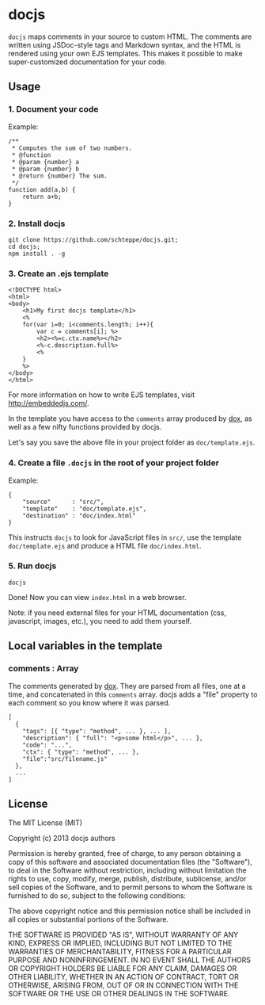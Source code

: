 # docjs

```docjs``` maps comments in your source to custom HTML. The comments are written using JSDoc-style tags and Markdown syntax, and the HTML is rendered using your own EJS templates. This makes it possible to make super-customized documentation for your code.

## Usage
### 1. Document your code
Example:
```
/**
 * Computes the sum of two numbers.
 * @function
 * @param {number} a
 * @param {number} b
 * @return {number} The sum.
 */
function add(a,b) {
    return a+b;
}
```

### 2. Install docjs
```
git clone https://github.com/schteppe/docjs.git;
cd docjs;
npm install . -g
```

### 3. Create an .ejs template
```
<!DOCTYPE html>
<html>
<body>
    <h1>My first docjs template</h1>
    <%
    for(var i=0; i<comments.length; i++){
        var c = comments[i]; %>
        <h2><%=c.ctx.name%></h2>
        <%-c.description.full%>
        <%
    }
    %>
</body>
</html>
```
For more information on how to write EJS templates, visit http://embeddedjs.com/.

In the template you have access to the ```comments``` array produced by [dox](https://github.com/visionmedia/dox), as well as a few nifty functions provided by docjs.

Let's say you save the above file in your project folder as ```doc/template.ejs```.

### 4. Create a file ```.docjs``` in the root of your project folder
Example:
```
{
    "source"      : "src/",
    "template"    : "doc/template.ejs",
    "destination" : "doc/index.html"
}
```
This instructs ```docjs``` to look for JavaScript files in ```src/```, use the template ```doc/template.ejs``` and produce a HTML file ```doc/index.html```.

### 5. Run docjs
```
docjs
```
Done! Now you can view ```index.html``` in a web browser.

Note: if you need external files for your HTML documentation (css, javascript, images, etc.), you need to add them yourself.

## Local variables in the template

### comments : Array
The comments generated by [dox](https://github.com/visionmedia/dox). They are parsed from all files, one at a time, and concatenated in this ```comments``` array. docjs adds a "file" property to each comment so you know where it was parsed.
```
[
  {
    "tags": [{ "type": "method", ... }, ... ],
    "description": { "full": "<p>some html</p>", ... },
    "code": "...",
    "ctx": { "type": "method", ... },
    "file":"src/filename.js"
  },
  ...
]
```

## License
The MIT License (MIT)

Copyright (c) 2013 docjs authors

Permission is hereby granted, free of charge, to any person obtaining a copy
of this software and associated documentation files (the "Software"), to deal
in the Software without restriction, including without limitation the rights
to use, copy, modify, merge, publish, distribute, sublicense, and/or sell
copies of the Software, and to permit persons to whom the Software is
furnished to do so, subject to the following conditions:

The above copyright notice and this permission notice shall be included in
all copies or substantial portions of the Software.

THE SOFTWARE IS PROVIDED "AS IS", WITHOUT WARRANTY OF ANY KIND, EXPRESS OR
IMPLIED, INCLUDING BUT NOT LIMITED TO THE WARRANTIES OF MERCHANTABILITY,
FITNESS FOR A PARTICULAR PURPOSE AND NONINFRINGEMENT. IN NO EVENT SHALL THE
AUTHORS OR COPYRIGHT HOLDERS BE LIABLE FOR ANY CLAIM, DAMAGES OR OTHER
LIABILITY, WHETHER IN AN ACTION OF CONTRACT, TORT OR OTHERWISE, ARISING FROM,
OUT OF OR IN CONNECTION WITH THE SOFTWARE OR THE USE OR OTHER DEALINGS IN
THE SOFTWARE.